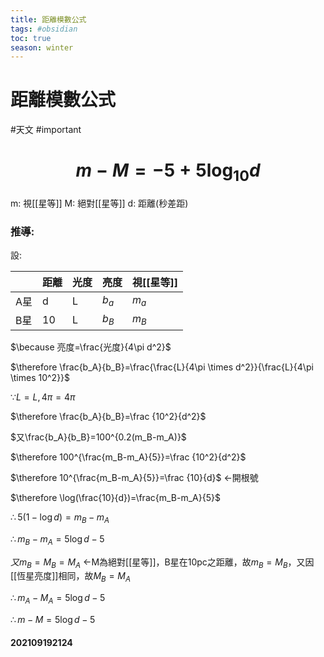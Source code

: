 ```yaml
---
title: 距離模數公式
tags: #obsidian 
toc: true
season: winter
---
```

# 距離模數公式
#天文 #important 
# $$m-M=-5+5\log _{10}d$$
m: 視[[星等]]
M: 絕對[[星等]]
d: 距離(秒差距)
### 推導:
設:

| | 距離 | 光度 | 亮度 | 視[[星等]] |
|---|---|---|---|---|
| A星 | d | L | $b_a$ | $m_a$ |
| B星 | 10 | L | $b_B$ | $m_B$ |
 $\because 亮度=\frac{光度}{4\pi d^2}$

 $\therefore \frac{b_A}{b_B}=\frac{\frac{L}{4\pi \times d^2}}{\frac{L}{4\pi \times 10^2}}$

 $\because L=L,4\pi =4\pi$

 $\therefore \frac{b_A}{b_B}=\frac {10^2}{d^2}$

 $又\frac{b_A}{b_B}=100^{0.2(m_B-m_A)}$

 $\therefore 100^{\frac{m_B-m_A}{5}}=\frac {10^2}{d^2}$
 
 $\therefore 10^{\frac{m_B-m_A}{5}}=\frac {10}{d}$	<-開根號
 
 $\therefore \log(\frac{10}{d})=\frac{m_B-m_A}{5}$
 
 $\therefore 5(1-\log d)=m_B-m_A$
 
 $\therefore m_B-m_A=5\log d-5$
 
 $又m_B=M_B=M_A$	
 <-M為絕對[[星等]]，B星在10pc之距離，故$m_B=M_B$，又因[[恆星亮度]]相同，故$M_B=M_A$
 
 $\therefore m_A-M_A=5\log d-5$
 
 $\therefore m-M=5\log d-5$
 
 

 #### 202109192124
